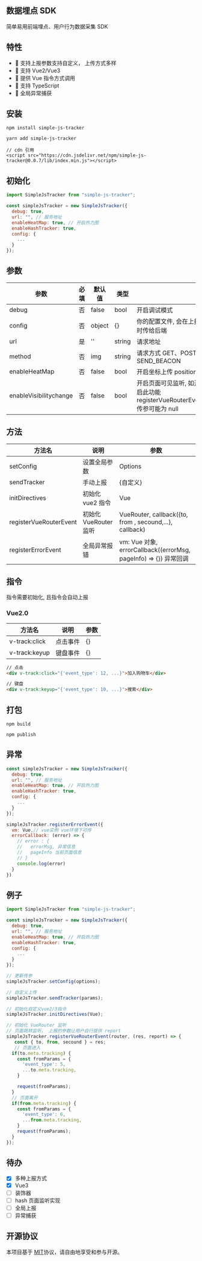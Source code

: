 ## 数据埋点 SDK

简单易用前端埋点、用户行为数据采集 SDK

## 特性

- 🚀 支持上报参数支持自定义， 上传方式多样
- 🚀 支持 Vue2/Vue3
- 💪 提供 Vue 指令方式调用
- 💪 支持 TypeScript
- 💪 全局异常捕获

## 安装

```
npm install simple-js-tracker

yarn add simple-js-tracker

// cdn 引用
<script src="https://cdn.jsdelivr.net/npm/simple-js-tracker@0.0.7/lib/index.min.js"></script>
```

## 初始化

```js
import SimpleJsTracker from "simple-js-tracker";

const simpleJsTracker = new SimpleJsTracker({
  debug: true,
  url: "", // 服务地址
  enableHeatMap: true, // 开启热力图
  enableHashTracker: true,
  config: {
    ...
  }
});
```

## 参数

| 参数                   | 必填 | 默认值 | 类型   |                                                            |
| ---------------------- | ---- | ------ | ------ | ---------------------------------------------------------- |
| debug                  | 否   | false  | bool   | 开启调试模式                                               |
| config                 | 否   | object | {}     | 你的配置文件, 会在上报时传给后端                           |
| url                    | 是   | ''     | string | 请求地址                                                   |
| method                 | 否   | img    | string | 请求方式 GET、POST、SEND_BEACON                            |
| enableHeatMap          | 否   | false  | bool   | 开启坐标上传 position                                      |
| enableVisibilitychange | 否   | false  | bool   | 开启页面可见监听, 如开启此功能 registerVueRouterEvent 传参可能为 null |

## 方法

| 方法名                 | 说明                  | 参数                                                             |
| ---------------------- | --------------------- | ---------------------------------------------------------------- |
| setConfig              | 设置全局参数          | Options                                                          |
| sendTracker            | 手动上报              | {自定义}                                                         |
| initDirectives         | 初始化 vue2 指令      | Vue                                                              |
| registerVueRouterEvent | 初始化 VueRouter 监听 | VueRouter, callback({to, from , secound,...}, callback)          |
| registerErrorEvent     | 全局异常报错          | vm: Vue 对象, errorCallback((errorMsg, pageInfo) => {}) 异常回调 |

## 指令

指令需要初始化, 且指令会自动上报

### Vue2.0

| 方法名        | 说明     | 参数 |
| ------------- | -------- | ---- |
| v-track:click | 点击事件 | {}   |
| v-track:keyup | 键盘事件 | {}   |

```html
// 点击
<div v-track:click="{'event_type': 12, ...}">加入购物车</div>

// 键盘
<div v-track:keyup="{'event_type': 10, ...}">搜索</div>
```

## 打包

```
npm build

npm publish
```

## 异常

```js
const simpleJsTracker = new SimpleJsTracker({
  debug: true,
  url: "", // 服务地址
  enableHeatMap: true, // 开启热力图
  enableHashTracker: true,
  config: {
    ...
  }
});

simpleJsTracker.registerErrorEvent({
  vm: Vue,// vue实例 vue环境下可传
  errorCallback: (error) => {
    // error : {
    //   errorMsg, 异常信息
    //   pageInfo 当前页面信息
    // }
    console.log(error)
  }
})
```

## 例子

```js
import SimpleJsTracker from "simple-js-tracker";

const simpleJsTracker = new SimpleJsTracker({
  debug: true,
  url: "", // 服务地址
  enableHeatMap: true, // 开启热力图
  enableHashTracker: true,
  config: {
    ...
  }
});

// 更新传参
simpleJsTracker.setConfig(options);

// 自定义上传
simpleJsTracker.sendTracker(params);

// 初始化自定义vue2/3指令
simpleJsTracker.initDirectives(Vue);

// 初始化 VueRouter 监听
// 页面跳转监听， 上报的参数让用户自行提供 report
simpleJsTracker.registerVueRouterEvent(router, (res, report) => {
   const { to, from, secound } = res;
   // 页面进入
  if(to.meta.tracking) {
    const fromParams = {
      'event_type': 5,
      ...to.meta.tracking,
    }

    request(fromParams);
  }
  // 页面离开
  if(from.meta.tracking) {
    const fromParams = {
      'event_type': 6,
      ...from.meta.tracking,
    }
    request(fromParams);
  }
});

```

## 待办

- [x] 多种上报方式
- [x] Vue3
- [ ] 装饰器
- [ ] hash 页面监听实现
- [ ] 全局上报
- [ ] 异常捕获

## 开源协议

本项目基于 [MIT](https://zh.wikipedia.org/wiki/MIT%E8%A8%B1%E5%8F%AF%E8%AD%89)协议，请自由地享受和参与开源。
